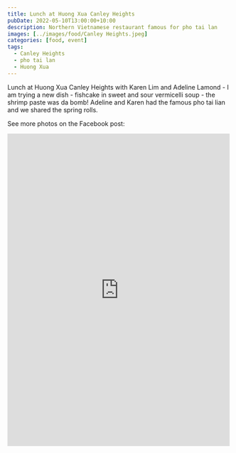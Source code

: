 ```yaml
---
title: Lunch at Huong Xua Canley Heights
pubDate: 2022-05-10T13:00:00+10:00
description: Northern Vietnamese restaurant famous for pho tai lan
images: [../images/food/Canley Heights.jpeg]
categories: [food, event]
tags:
  - Canley Heights
  - pho tai lan
  - Huong Xua
---
```


Lunch at Huong Xua Canley Heights with Karen Lim and Adeline Lamond - I am trying a new dish - fishcake in sweet and sour vermicelli soup - the shrimp paste was da bomb! Adeline and Karen had the famous pho tai lian and we shared the spring rolls.

See more photos on the Facebook post:

<iframe src="https://www.facebook.com/plugins/post.php?href=https%3A%2F%2Fwww.facebook.com%2Fchris1.tham%2Fposts%2Fpfbid02kSBhnfKMoMCFNjp9GKWUopt1saPZ34J32FyJ38tGaSMbuxkGWBUB6K17Y6VmcPxEl&show_text=true&width=500" width="500" height="703" style="border:none;overflow:hidden" scrolling="no" frameborder="0" allowfullscreen="true" allow="autoplay; clipboard-write; encrypted-media; picture-in-picture; web-share"></iframe>

